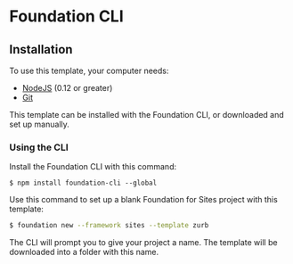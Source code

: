 # Foundation CLI

## Installation

To use this template, your computer needs:

* [NodeJS](https://nodejs.org/en/) \(0.12 or greater\)
* [Git](https://git-scm.com/)

This template can be installed with the Foundation CLI, or downloaded and set up manually.

### Using the CLI

Install the Foundation CLI with this command:

```
$ npm install foundation-cli --global
```

Use this command to set up a blank Foundation for Sites project with this template:

```bash
$ foundation new --framework sites --template zurb
```

The CLI will prompt you to give your project a name. The template will be downloaded into a folder with this name.



